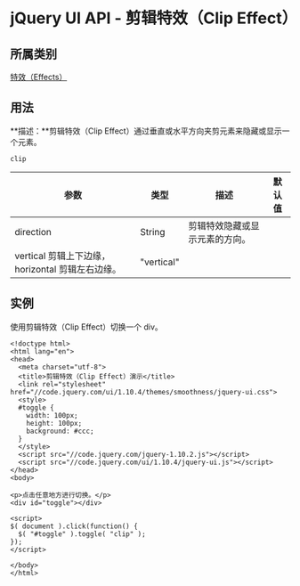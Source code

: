 # jQuery UI API - 剪辑特效（Clip Effect）

## 所属类别

[特效（Effects）](ref-effects.html)

## 用法

**描述：**剪辑特效（Clip Effect）通过垂直或水平方向夹剪元素来隐藏或显示一个元素。

```
clip
```

| 参数 | 类型 | 描述 | 默认值 |
| --- | --- | --- | --- |
| direction | String | 剪辑特效隐藏或显示元素的方向。
vertical 剪辑上下边缘，horizontal 剪辑左右边缘。 | "vertical" |

## 实例

使用剪辑特效（Clip Effect）切换一个 div。

```
<!doctype html>
<html lang="en">
<head>
  <meta charset="utf-8">
  <title>剪辑特效（Clip Effect）演示</title>
  <link rel="stylesheet" href="//code.jquery.com/ui/1.10.4/themes/smoothness/jquery-ui.css">
  <style>
  #toggle {
    width: 100px;
    height: 100px;
    background: #ccc;
  }
  </style>
  <script src="//code.jquery.com/jquery-1.10.2.js"></script>
  <script src="//code.jquery.com/ui/1.10.4/jquery-ui.js"></script>
</head>
<body>

<p>点击任意地方进行切换。</p>
<div id="toggle"></div>

<script>
$( document ).click(function() {
  $( "#toggle" ).toggle( "clip" );
});
</script>

</body>
</html>

```



